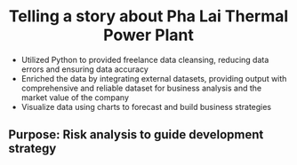 <h1 align="center"> Telling a story about Pha Lai Thermal Power Plant</h1>

- Utilized Python to provided freelance data cleansing, reducing data errors and ensuring data accuracy
- Enriched the data by integrating external datasets, providing output with comprehensive and reliable dataset for business analysis and the market value of the company
- Visualize data using charts to forecast and build business strategies
<h2> Purpose: Risk analysis to guide development strategy </h2>
